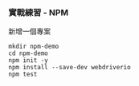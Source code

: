 ### 實戰練習 - NPM

新增一個專案

```
mkdir npm-demo
cd npm-demo
npm init -y
npm install --save-dev webdriverio
npm test
```